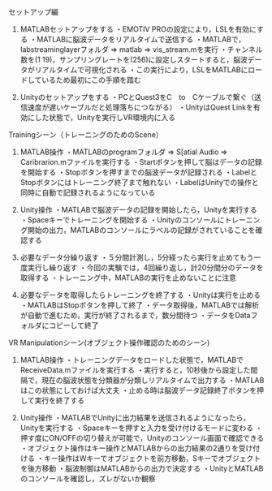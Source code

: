 セットアップ編
1. MATLABセットアップをする
    ・EMOTIV PROの設定により，LSLを有効にする
      ・MATLABに脳波データをリアルタイムで送信する
    ・MATLABで，labstreaminglayerフォルダ => matlab => vis_stream.mを実行
      ・チャンネル数を(1 19)，サンプリングレートを(256)に設定しスタートすると，脳波データがリアルタイムで可視化される
    ・この実行により，LSLをMATLABにロードしているため最初にこの手順を踏む
   
2. Unityのセットアップをする
    ・PCとQuest3をC　to　Cケーブルで繋ぐ（送信速度が遅いケーブルだと処理落ちにつながる）
    ・UnityはQuest Linkを有効にした状態で，Unityを実行しVR環境内に入る


Trainingシーン（トレーニングのためのScene）
1. MATLAB操作
    ・MATLABのprogramフォルダ => S[atial Audio => Caribrarion.mファイルを実行する
    ・Startボタンを押して脳はデータの記録を開始する
      ・Stopボタンを押すまでの脳波データが記録される
    ・LabelとStopボタンにはトレーニング終了まで触れない
      ・LabelはUnityでの操作と同時に自動で記録されるようになっている

2. Unity操作
    ・MATLABで脳波データの記録を開始したら，Unityを実行する
    ・Spaceキーでトレーニングを開始する
      ・Unityのコンソールにトレーニング開始の出力，MATLABのコンソールにラベルの記録がされていることを確認する

3. 必要なデータ分繰り返す
    ・５分間計測し，5分経ったら実行を止めてもう一度実行し繰り返す
    ・今回の実験では，4回繰り返し，計20分間分のデータを取得する
      ・トレーニング中，MATLABの実行を止めないことに注意

4. 必要なデータを取得したらトレーニングを終了する
    ・Unityは実行を止める
    ・MATLABはStopボタンを押して終了
    ・データ取得後，MATLABでは解析が自動で進むため，実行が終了されるまで，数分間待つ
      ・データをDataフォルダにコピーして終了


VR Manipulationシーン(オブジェクト操作確認のためのシーン)
1. MATLAB操作
    ・トレーニングデータをロードした状態で，MATLABで ReceiveData.mファイルを実行する
    ・実行すると，10秒後から設定した間隔で，現在の脳波状態を分類器が分類しリアルタイムで出力する
      ・MATLABはこの状態にしておけば大丈夫
    ・止める時は脳波データ記録終了ボタンを押して実行を終了する

3. Unity操作
    ・MATLABでUnityに出力結果を送信されるようになったら，Unityを実行する
    ・Spaceキーを押すと入力を受け付けるモードに変わる
      ・押す度にON/OFFの切り替えが可能で，Unityのコンソール画面で確認できる
    ・オブジェクト操作はキー操作とMATLABからの出力結果の2通りを受け付ける
      ・キー操作はWキーでオブジェクトを前方移動，Sキーでオブジェクトを後方移動
      ・脳波制御はMATLABからの出力で決定する
        ・UnityとMATLABのコンソールを確認し，ズレがないか観察
